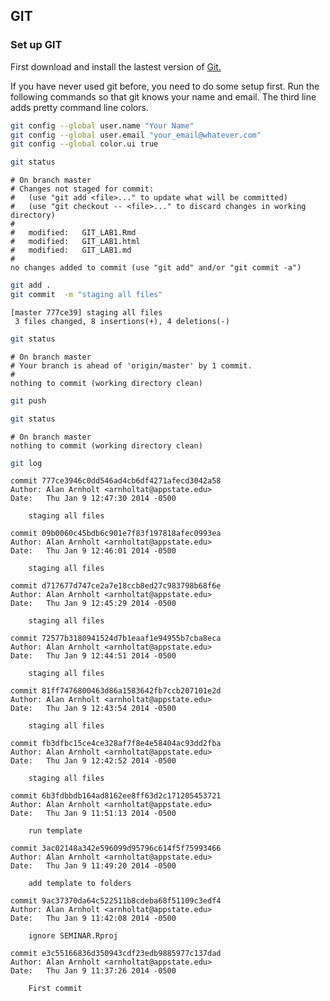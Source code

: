 ## GIT
### Set up GIT

First download and install the lastest version of [Git.](http://git-scm.com/downloads)






If you have never used git before, you need to do some setup first.  Run the following commands so that git knows your name and email.  The third line adds pretty command line colors. 


```bash
git config --global user.name "Your Name"
git config --global user.email "your_email@whatever.com"
git config --global color.ui true
```



```bash
git status
```

```
# On branch master
# Changes not staged for commit:
#   (use "git add <file>..." to update what will be committed)
#   (use "git checkout -- <file>..." to discard changes in working directory)
#
#	modified:   GIT_LAB1.Rmd
#	modified:   GIT_LAB1.html
#	modified:   GIT_LAB1.md
#
no changes added to commit (use "git add" and/or "git commit -a")
```



```bash
git add .
git commit  -m "staging all files"
```

```
[master 777ce39] staging all files
 3 files changed, 8 insertions(+), 4 deletions(-)
```



```bash
git status
```

```
# On branch master
# Your branch is ahead of 'origin/master' by 1 commit.
#
nothing to commit (working directory clean)
```



```bash
git push
```



```bash
git status
```

```
# On branch master
nothing to commit (working directory clean)
```



```bash
git log
```

```
commit 777ce3946c0dd546ad4cb6df4271afecd3042a58
Author: Alan Arnholt <arnholtat@appstate.edu>
Date:   Thu Jan 9 12:47:30 2014 -0500

    staging all files

commit 09b0060c45bdb6c901e7f83f197818afec0993ea
Author: Alan Arnholt <arnholtat@appstate.edu>
Date:   Thu Jan 9 12:46:01 2014 -0500

    staging all files

commit d717677d747ce2a7e18ccb8ed27c983798b68f6e
Author: Alan Arnholt <arnholtat@appstate.edu>
Date:   Thu Jan 9 12:45:29 2014 -0500

    staging all files

commit 72577b3180941524d7b1eaaf1e94955b7cba8eca
Author: Alan Arnholt <arnholtat@appstate.edu>
Date:   Thu Jan 9 12:44:51 2014 -0500

    staging all files

commit 81ff7476800463d86a1583642fb7ccb207101e2d
Author: Alan Arnholt <arnholtat@appstate.edu>
Date:   Thu Jan 9 12:43:54 2014 -0500

    staging all files

commit fb3dfbc15ce4ce328af7f8e4e58404ac93dd2fba
Author: Alan Arnholt <arnholtat@appstate.edu>
Date:   Thu Jan 9 12:42:52 2014 -0500

    staging all files

commit 6b3fdbbdb164ad8162ee8ff63d2c171205453721
Author: Alan Arnholt <arnholtat@appstate.edu>
Date:   Thu Jan 9 11:51:13 2014 -0500

    run template

commit 3ac02148a342e596099d95796c614f5f75993466
Author: Alan Arnholt <arnholtat@appstate.edu>
Date:   Thu Jan 9 11:49:20 2014 -0500

    add template to folders

commit 9ac37370da64c522511b8cdeba68f51109c3edf4
Author: Alan Arnholt <arnholtat@appstate.edu>
Date:   Thu Jan 9 11:42:08 2014 -0500

    ignore SEMINAR.Rproj

commit e3c55166836d350943cdf23edb9885977c137dad
Author: Alan Arnholt <arnholtat@appstate.edu>
Date:   Thu Jan 9 11:37:26 2014 -0500

    First commit
```

